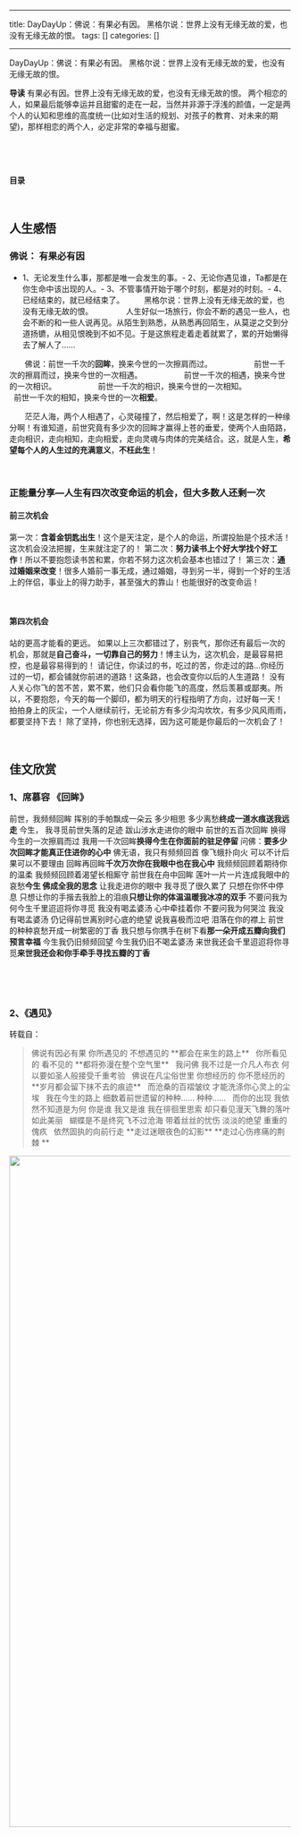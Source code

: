 
--- 
title:  DayDayUp：佛说：有果必有因。 黑格尔说：世界上没有无缘无故的爱，也没有无缘无故的恨。 
tags: []
categories: [] 

---
DayDayUp：佛说：有果必有因。 黑格尔说：世界上没有无缘无故的爱，也没有无缘无故的恨。

>  
 **导读** 有果必有因。世界上没有无缘无故的爱，也没有无缘无故的恨。 两个相恋的人，如果最后能够幸运并且甜蜜的走在一起，当然并非源于浮浅的颜值，一定是两个人的认知和思维的高度统一(比如对生活的规划、对孩子的教育、对未来的期望)，那样相恋的两个人，必定非常的幸福与甜蜜。 


 

 

**目录**

















 

## 人生感悟

### **佛说**： 有果必有因
- 1、无论发生什么事，那都是唯一会发生的事。- 2、无论你遇见谁，Ta都是在你生命中该出现的人。- 3、不管事情开始于哪个时刻，都是对的时刻。- 4、已经结束的，就已经结束了。
        黑格尔说：世界上没有无缘无故的爱，也没有无缘无故的恨。               人生好似一场旅行，你会不断的遇见一些人，也会不断的和一些人说再见。从陌生到熟悉，从熟悉再回陌生，从莫逆之交到分道扬镳，从相见恨晚到不如不见。于是这旅程走着走着就累了，累的开始懒得去了解人了……

       佛说：前世一千次的**回眸**，换来今世的一次擦肩而过。                   前世一千次的擦肩而过，换来今世的一次相遇。                   前世一千次的相遇，换来今世的一次相识。                   前世一千次的相识，换来今世的一次相知。                   前世一千次的相知，换来今世的一次**相爱**。

       茫茫人海，两个人相遇了，心灵碰撞了，然后相爱了，啊！这是怎样的一种缘分啊！有谁知道，前世究竟有多少次的回眸才赢得上苍的垂爱，使两个人由陌路，走向相识，走向相知，走向相爱，走向灵魂与肉体的完美结合。这，就是人生，**希望每个人的人生过的充满意义**，**不枉此生**！

 

### 正能量分享—人生有四次改变命运的机会，但大多数人还剩一次

#### 前三次机会

第一次：**含着金钥匙出生**！这个是天注定，是个人的命运，所谓投胎是个技术活！这次机会没法把握，生来就注定了的！ 第二次：**努力读书上个好大学找个好工作**！所以不要抱怨读书苦和累，你若不努力这次机会基本也错过了！ 第三次：**通过婚姻来改变**！很多人婚前一事无成，通过婚姻，寻到另一半，得到一个好的生活上的伴侣，事业上的得力助手，甚至强大的靠山！也能很好的改变命运！

 

#### 第四次机会

站的更高才能看的更远。 如果以上三次都错过了，别丧气，那你还有最后一次的机会，那就是**自己奋斗，一切靠自己的努力**！博主认为，这次机会，是最容易把控，也是最容易得到的！ 请记住，你读过的书，吃过的苦，你走过的路...你经历过的一切，都会铺就你前进的道路！这条路，也会改变你以后的人生道路！ 没有人关心你飞的苦不苦，累不累，他们只会看你能飞的高度，然后羡慕或鄙夷。所以，不要抱怨，今天的每一个脚印，都为明天的行程指明了方向，过好每一天！ 拍拍身上的灰尘，一个人继续前行，无论前方有多少沟沟坎坎，有多少风风雨雨，都要坚持下去！ 除了坚持，你也别无选择，因为这可能是你最后的一次机会了！

 

## 佳文欣赏

### **1、席慕容 《回眸》**



>  
 前世，我频频回眸 挥别的手帕飘成一朵云 多少相思 多少离愁**终成一道水痕送我远走** 
 今生， 我寻觅前世失落的足迹 跋山涉水走进你的眼中 前世的五百次回眸 换得今生的一次擦肩而过 我用一千次回眸**换得今生在你面前的驻足停留** 
 问佛：**要多少次回眸才能真正住进你的心中** 佛无语，我只有频频回首 像飞蛾扑向火 可以不计后果可以不要理由 
 回眸再回眸**千次万次你在我眼中也在我心中** 我频频回顾着期待你的温柔 我频频回顾着渴望长相厮守 
 前世我在舟中回眸 莲叶一片一片连成我眼中的哀愁**今生 佛成全我的思念** 让我走进你的眼中 
 我寻觅了很久累了 只想在你怀中停息 只想让你的手揩去我脸上的泪痕**只想让你的体温温暖我冰凉的双手** 
  不要问我为何今生千里迢迢将你寻觅 我没有喝孟婆汤 心中牵挂着你 不要问我为何哭泣 我没有喝孟婆汤 仍记得前世离别时心底的绝望 
 说我喜极而泣吧 泪落在你的襟上 前世的种种哀愁开成一树繁密的丁香 我只想与你携手在树下看**那一朵开成五瓣向我们预言幸福** 
 今生我仍旧频频回望 今生我仍旧不喝孟婆汤 来世我还会千里迢迢将你寻觅**来世我还会和你手牵手寻找五瓣的丁香** 


 

 

### 2、《遇见》

转载自：
<td style="width:262px;">     <blockquote>      佛说有因必有果      你所遇见的      不想遇见的      **都会在来生的路上**             你所看见的      看不见的      **都将弥漫在整个空气里**             我问佛      我不过是一介凡人布衣      何以要如圣人般接受千重考验             佛说在凡尘俗世里      你想经历的      你不愿经历的      **岁月都会留下抹不去的痕迹**             而沧桑的百褶皱纹      才能洗涤你心灵上的尘埃             我在今生的路上      细数着前世遗留的种种……      种种……             而你的出现      我依然不知道是为何      你是谁      我又是谁      我在徘徊里思索      却只看见漫天飞舞的落叶      如此美丽             蝴蝶是不是终究飞不过沧海      带着丝丝的忧伤      淡淡的绝望      重重的傀疚             依然固执的向前行走      **走过迷眼夜色的幻影**      **走过心伤疼痛的荆棘 **     </blockquote> </td><td style="width:586px;"><img alt="" class="has" height="1200" src="https://img-blog.csdnimg.cn/20190224092523463.png?x-oss-process=image/watermark,type_ZmFuZ3poZW5naGVpdGk,shadow_10,text_aHR0cHM6Ly95dW55YW5pdS5ibG9nLmNzZG4ubmV0,size_16,color_FFFFFF,t_70" width="600"></td>

 

 
